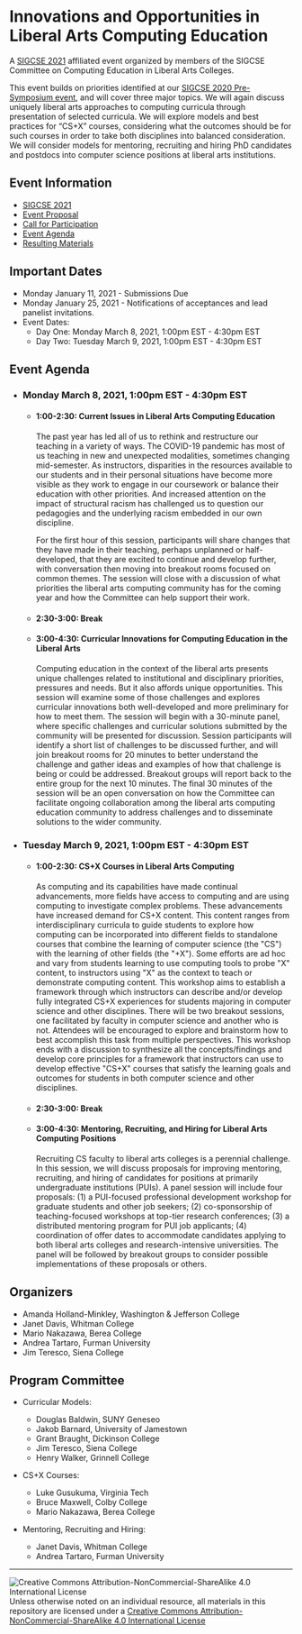 # Innovations and Opportunities in<br>Liberal Arts Computing Education

A [SIGCSE 2021](https://sigcse2021.sigcse.org) affiliated event organized by members of the SIGCSE Committee on Computing Education in Liberal Arts Colleges.

This event builds on priorities identified at our [SIGCSE 2020 Pre-Symposium event](https://computing-in-the-liberal-arts.github.io/SIGCSE2020-PreSymposium-Event/), and will cover three major topics. We will again discuss uniquely liberal arts approaches to computing curricula through presentation of selected curricula. We will explore models and best practices for “CS+X” courses, considering what the outcomes should be for such courses in order to take both disciplines into balanced consideration. We will consider models for mentoring, recruiting and hiring PhD candidates and postdocs into computer science positions at liberal arts institutions.

## Event Information

- [SIGCSE 2021](https://sigcse2021.sigcse.org)
- [Event Proposal](SIGCSE-2021-CSLA.pdf)
- [Call for Participation](CallForParticipation.md)
- [Event Agenda](#event-agenda)
- [Resulting Materials](materials.md)

## Important Dates

- Monday January 11, 2021 - Submissions Due
- Monday January 25, 2021 - Notifications of acceptances and lead panelist invitations.
- Event Dates:
  - Day One: Monday March 8, 2021, 1:00pm EST - 4:30pm EST
  - Day Two: Tuesday March 9, 2021, 1:00pm EST - 4:30pm EST

## Event Agenda

- ### Monday March 8, 2021, 1:00pm EST - 4:30pm EST

  - #### 1:00-2:30: Current Issues in Liberal Arts Computing Education

    The past year has led all of us to rethink and restructure our teaching in a variety of ways. The COVID-19 pandemic has most of us teaching in new and unexpected modalities, sometimes changing mid-semester. As instructors, disparities in the resources available to our students and in their personal situations have become more visible as they work to engage in our coursework or balance their education with other priorities. And increased attention on the impact of structural racism has challenged us to question our pedagogies and the underlying racism embedded in our own discipline.

    For the first hour of this session, participants will share changes that they have made in their teaching, perhaps unplanned or half-developed, that they are excited to continue and develop further, with conversation then moving into breakout rooms focused on common themes. The session will close with a discussion of what priorities the liberal arts computing community has for the coming year and how the Committee can help support their work.

  - #### 2:30-3:00: Break

  - #### 3:00-4:30: Curricular Innovations for Computing Education in the Liberal Arts

    Computing education in the context of the liberal arts presents unique challenges related to institutional and disciplinary priorities, pressures and needs. But it also affords unique opportunities. This session will examine some of those challenges and explores curricular innovations both well-developed and more preliminary for how to meet them. The session will begin with a 30-minute panel, where specific challenges and curricular solutions submitted by the community will be presented for discussion. Session participants will identify a short list of challenges to be discussed further, and will join breakout rooms for 20 minutes to better understand the challenge and gather ideas and examples of how that challenge is being or could be addressed. Breakout groups will report back to the entire group for the next 10 minutes. The final 30 minutes of the session will be an open conversation on how the Committee can facilitate ongoing collaboration among the liberal arts computing education community to address challenges and to disseminate solutions to the wider community.

- ### Tuesday March 9, 2021, 1:00pm EST - 4:30pm EST

  - #### 1:00-2:30: CS+X Courses in Liberal Arts Computing

    As computing and its capabilities have made continual advancements, more fields have access to computing and are using computing to investigate complex problems. These advancements have increased demand for CS+X content. This content ranges from interdisciplinary curricula to guide students to explore how computing can be incorporated into different fields to standalone courses that combine the learning of computer science (the "CS") with the learning of other fields (the "+X"). Some efforts are ad hoc and vary from students learning to use computing tools to probe "X" content, to instructors using "X" as the context to teach or demonstrate computing content. This workshop aims to establish a framework through which instructors can describe and/or develop fully integrated CS+X experiences for students majoring in computer science and other disciplines. There will be two breakout sessions, one facilitated by faculty in computer science and another who is not. Attendees will be encouraged to explore and brainstorm how to best accomplish this task from multiple perspectives. This workshop ends with a discussion to synthesize all the concepts/findings and develop core principles for a framework that instructors can use to develop effective "CS+X" courses that satisfy the learning goals and outcomes for students in both computer science and other disciplines.

  - #### 2:30-3:00: Break

  - #### 3:00-4:30: Mentoring, Recruiting, and Hiring for Liberal Arts Computing Positions

    Recruiting CS faculty to liberal arts colleges is a perennial challenge. In this session, we will discuss proposals for improving mentoring, recruiting, and hiring of candidates for positions at primarily undergraduate institutions (PUIs). A panel session will include four proposals: (1) a PUI-focused professional development workshop for graduate students and other job seekers; (2) co-sponsorship of teaching-focused workshops at top-tier research conferences; (3) a distributed mentoring program for PUI job applicants; (4) coordination of offer dates to accommodate candidates applying to both liberal arts colleges and research-intensive universities. The panel will be followed by breakout groups to consider possible implementations of these proposals or others.

## Organizers
- Amanda Holland-Minkley, Washington & Jefferson College
- Janet Davis, Whitman College
- Mario Nakazawa, Berea College
- Andrea Tartaro, Furman University
- Jim Teresco, Siena College

## Program Committee

- Curricular Models:
  - Douglas Baldwin, SUNY Geneseo
  - Jakob Barnard, University of Jamestown
  - Grant Braught, Dickinson College
  - Jim Teresco, Siena College
  - Henry Walker, Grinnell College

- CS+X Courses:
  - Luke Gusukuma, Virginia Tech
  - Bruce Maxwell, Colby College
  - Mario Nakazawa, Berea College

- Mentoring, Recruiting and Hiring:
  - Janet Davis, Whitman College
  - Andrea Tartaro, Furman University

___
![Creative Commons Attribution-NonCommercial-ShareAlike 4.0 International License](https://i.creativecommons.org/l/by-nc-sa/4.0/88x31.png "Creative Commons Attribution-NonCommercial-ShareAlike 4.0 International License") Unless otherwise noted on an individual resource, all materials in this repository are licensed under a [Creative Commons Attribution-NonCommercial-ShareAlike 4.0 International License](http://creativecommons.org/licenses/by-nc-sa/4.0/)
